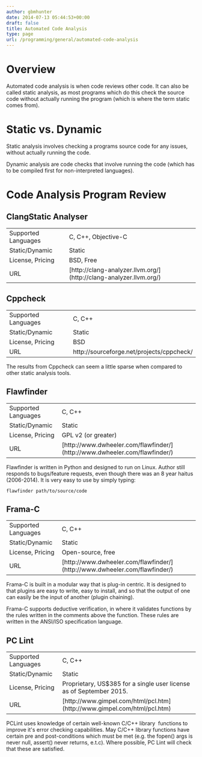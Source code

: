 ```yaml
---
author: gbmhunter
date: 2014-07-13 05:44:53+00:00
draft: false
title: Automated Code Analysis
type: page
url: /programming/general/automated-code-analysis
---
```


# Overview

Automated code analysis is when code reviews other code. It can also be called static analysis, as most programs which do this check the source code without actually running the program (which is where the term static comes from).

# Static vs. Dynamic

Static analysis involves checking a programs source code for any issues, without actually running the code.

Dynamic analysis are code checks that involve running the code (which has to be compiled first for non-interpreted languages).

# Code Analysis Program Review

## ClangStatic Analyser

<table ><tbody ><tr >
<td >Supported Languages
</td>
<td >C, C++, Objective-C
</td></tr><tr >
<td >Static/Dynamic
</td>
<td >Static
</td></tr><tr >
<td >License, Pricing
</td>
<td >BSD, Free
</td></tr><tr >
<td >URL
</td>
<td >[http://clang-analyzer.llvm.org/](http://clang-analyzer.llvm.org/)
</td></tr></tbody></table>

## Cppcheck

<table ><tbody ><tr >
<td >Supported Languages
</td>
<td >C, C++
</td></tr><tr >
<td >Static/Dynamic
</td>
<td >Static
</td></tr><tr >
<td >License, Pricing
</td>
<td >BSD
</td></tr><tr >
<td >URL
</td>
<td >http://sourceforge.net/projects/cppcheck/
</td></tr></tbody></table>

The results from Cppcheck can seem a little sparse when compared to other static analysis tools.

## Flawfinder

<table ><tbody ><tr >
<td >Supported Languages
</td>
<td >C, C++
</td></tr><tr >
<td >Static/Dynamic
</td>
<td >Static
</td></tr><tr >
<td >License, Pricing
</td>
<td >GPL v2 (or greater)
</td></tr><tr >
<td >URL
</td>
<td >[http://www.dwheeler.com/flawfinder/](http://www.dwheeler.com/flawfinder/)
</td></tr></tbody></table>

Flawfinder is written in Python and designed to run on Linux. Author still responds to bugs/feature requests, even though there was an 8 year haitus (2006-2014). It is very easy to use by simply typing:
    
    flawfinder path/to/source/code

## Frama-C

<table ><tbody ><tr >
<td >Supported Languages
</td>
<td >C, C++
</td></tr><tr >
<td >Static/Dynamic
</td>
<td >Static
</td></tr><tr >
<td >License, Pricing
</td>
<td >Open-source, free
</td></tr><tr >
<td >URL
</td>
<td >[http://www.dwheeler.com/flawfinder/](http://www.dwheeler.com/flawfinder/)
</td></tr></tbody></table>

Frama-C is built in a modular way that is plug-in centric. It is designed to that plugins are easy to write, easy to install, and so that the output of one can easily be the input of another (plugin chaining).

Frama-C supports deductive verification, in where it validates functions by the rules written in the comments above the function. These rules are written in the ANSI/ISO specification language.

## PC Lint

<table ><tbody ><tr >
<td >Supported Languages
</td>
<td >C, C++
</td></tr><tr >
<td >Static/Dynamic
</td>
<td >Static
</td></tr><tr >
<td >License, Pricing
</td>
<td >Proprietary, US$385 for a single user license as of September 2015.
</td></tr><tr >
<td >URL
</td>
<td >[http://www.gimpel.com/html/pcl.htm](http://www.gimpel.com/html/pcl.htm)
</td></tr></tbody></table>

PCLint uses knowledge of certain well-known C/C++ library  functions to improve it's error checking capabilities. May C/C++ library functions have certain pre and post-conditions which must be met (e.g. the fopen() args is never null, assert() never returns, e.t.c). Where possible, PC Lint will check that these are satisfied.
